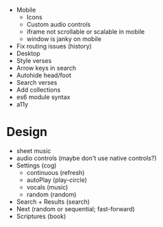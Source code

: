 + Mobile
  + Icons
  + Custom audio controls
  + iframe not scrollable or scalable in mobile
  + window is janky on mobile
+ Fix routing issues (history)
+ Desktop
+ Style verses
+ Arrow keys in search
+ Autohide head/foot
+ Search verses
+ Add collections
+ es6 module syntax
+ a11y


# Design

+ sheet music
+ audio controls (maybe don't use native controls?)
+ Settings (cog)
  + continuous (refresh)
  + autoPlay (play-circle)
  + vocals (music)
  + random (random)
+ Search + Results (search)
+ Next (random or sequential; fast-forward)
+ Scriptures (book)
